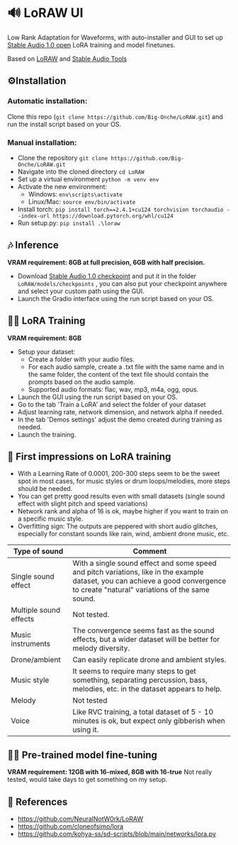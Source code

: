#  🔊 LoRAW UI
Low Rank Adaptation for Waveforms, with auto-installer and GUI to set up [Stable Audio 1.0 open](https://huggingface.co/stabilityai/stable-audio-open-1.0) LoRA training and model finetunes.

Based on [LoRAW](https://github.com/NeuralNotW0rk/LoRAW) and [Stable Audio Tools](https://github.com/Stability-AI/stable-audio-tools)

## ⚙️Installation
### **Automatic installation:**
Clone this repo (`git clone https://github.com/Big-Onche/LoRAW.git`) and run the install script based on your OS.

### **Manual installation:**
- Clone the repository `git clone https://github.com/Big-Onche/LoRAW.git`
- Navigate into the cloned directory `cd LoRAW`
- Set up a virtual environment `python -m venv env`
- Activate the new environment:
  - Windows: `env\scripts\activate`
  - Linux/Mac: `source env/bin/activate`
- Install torch: `pip install torch==2.4.1+cu124 torchvision torchaudio --index-url https://download.pytorch.org/whl/cu124`
- Run setup.py: `pip install .\loraw`

## 🎶 Inference
**VRAM requirement: 8GB at full precision, 6GB with half precision.**

- Download [Stable Audio 1.0 checkpoint](https://huggingface.co/stabilityai/stable-audio-open-1.0/blob/main/model.ckpt) and put it in the folder `LoRAW/models/checkpoints` , you can also put your checkpoint anywhere and select your custom path using the GUI.
- Launch the Gradio interface using the run script based on your OS.

## 🏋🏼 LoRA Training
**VRAM requirement: 8GB**

- Setup your dataset:
  - Create a folder with your audio files.
  - For each audio sample, create a .txt file with the same name and in the same folder, the content of the text file should contain the prompts based on the audio sample.
  - Supported audio formats: flac, wav, mp3, m4a, ogg, opus.
- Launch the GUI using the run script based on your OS.
- Go to the tab 'Train a LoRA' and select the folder of your dataset
- Adjust learning rate, network dimension, and network alpha if needed.
- In the tab 'Demos settings' adjust the demo created during training as needed.
- Launch the training.

## 📝 First impressions on LoRA training
- With a Learning Rate of 0.0001, 200-300 steps seem to be the sweet spot in most cases, for music styles or drum loops/melodies, more steps should be needed.
- You can get pretty good results even with small datasets (single sound effect with slight pitch and speed variations)
- Network rank and alpha of 16 is ok, maybe higher if you want to train on a specific music style.
- Overfitting sign: The outputs are peppered with short audio glitches, especially for constant sounds like rain, wind, ambient drone music, etc. 

| Type of sound  | Comment     |
|-------------------|-----------------------------------------------------------------------|
| Single sound effect  | With a single sound effect and some speed and pitch variations, like in the example dataset, you can achieve a good convergence to create "natural" variations of the same sound. |
| Multiple sound effects | Not tested. |
| Music instruments |  The convergence seems fast as the sound effects, but a wider dataset will be better for melody diversity. |
| Drone/ambient |  Can easily replicate drone and ambient styles. |
| Music style |  It seems to require many steps to get something, separating percussion, bass, melodies, etc. in the dataset appears to help. |
| Melody | Not tested |
| Voice |  Like RVC training, a total dataset of 5 - 10 minutes is ok, but expect only gibberish when using it. |

## 🏋🏼 Pre-trained model fine-tuning 
**VRAM requirement: 12GB with 16-mixed, 8GB with 16-true**
Not really tested, would take days to get something on my setup.

## 🔗 References
- https://github.com/NeuralNotW0rk/LoRAW
- https://github.com/cloneofsimo/lora
- https://github.com/kohya-ss/sd-scripts/blob/main/networks/lora.py
